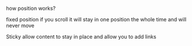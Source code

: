 how position works?

fixed position if you scroll it will stay in one position the whole time and will never move

Sticky allow content to stay in place and allow you to add links